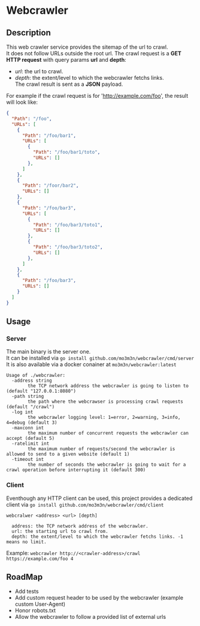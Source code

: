 # Webcrawler

## Description

This web crawler service provides the sitemap of the url to crawl.  
It does not follow URLs outside the root url.
The crawl request is a **GET HTTP request** with query params **url** and **depth**:
- *url*: the url to crawl.
- *depth*: the extent/level to which the webcrawler fetchs links.  
The crawl result is sent as a **JSON** payload.

For example if the crawl request is for 'http://example.com/foo', the result will look like:
```json
{
  "Path": "/foo",
  "URLs": [
    {
      "Path": "/foo/bar1",
      "URLs": [
        {
          "Path": "/foo/bar1/toto",
          "URLs": []
        },
      ]
    },
    {
      "Path": "/foor/bar2",
      "URLs": []
    },
    {
      "Path": "/foo/bar3",
      "URLs": [
        {
          "Path": "/foo/bar3/toto1",
          "URLs": []
        },
        {
          "Path": "/foo/bar3/toto2",
          "URLs": []
        },
      ]
    },
    {
      "Path": "/foo/bar3",
      "URLs": []
    }
  ]
}
```

## Usage

### Server
The main binary is the server one.  
It can be installed via `go install github.com/mo3m3n/webcrawler/cmd/server`   
It is also available via a docker conainer at `mo3m3n/webcrawler:latest`
```
Usage of ./webcrawler:
  -address string
        the TCP network address the webcrawler is going to listen to (default "127.0.0.1:8080")
  -path string
        the path where the webcrawser is processing crawl requests (default "/crawl")
  -log int
        the webcrawler logging level: 1=error, 2=warning, 3=info, 4=debug (default 3)
  -maxconn int
        the maximum number of concurrent requests the webcrawler can accept (default 5)
  -ratelimit int
        the maximum number of requests/second the webcrawler is allowed to send to a given website (default 1)
  -timeout int
        the number of seconds the webcrawler is going to wait for a crawl operation before interrupting it (default 300)
```

### Client
Eventhough any HTTP client can be used, this project provides a dedicated client via `go install github.com/mo3m3n/webcrawler/cmd/client`
```
webcralwer <address> <url> [depth]

  address: the TCP network address of the webcrawler.
  url: the starting url to crawl from.
  depth: the extent/level to which the webcrawler fetchs links. -1 means no limit.

```

Example:
`webcrawler http://<crawler-address>/crawl https://example.com/foo 4`

## RoadMap
- Add tests
- Add custom request header to be used by the webcrawler (example custom User-Agent)
- Honor robots.txt
- Allow the webcrawler to follow a provided list of external urls	
